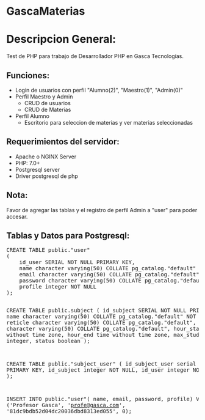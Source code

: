 # GascaMaterias
<h1>Descripcion General:</h1>
<p>Test de PHP para trabajo de Desarrollador PHP en Gasca Tecnologías.</p> 

<h2>Funciones:</h2>
<ul>
    <li>Login de usuarios con perfil "Alumno(2)", "Maestro(1)", "Admin(0)"</li>
    <li>Perfil Maestro y Admin
        <ul>
            <li>CRUD de usuarios</li>
            <li>CRUD de Materias</li>
        </ul>
    </li>
    <li>Perfil Alumno
        <ul>
            <li>Escritorio para seleccion de materias y ver materias seleccionadas</li>
        </ul>
    </li>
</ul>

<h2>Requerimientos del servidor:</h2>
<ul>
    <li>Apache o NGINX Server</li>
    <li>PHP: 7.0+</li>
    <li>Postgresql server</li>
    <li>Driver postgresql de php</li>
</ul>

<h2>Nota:</h2>
<p>Favor de agregar las tablas y el registro de perfil Admin a "user" para poder accesar.</p>

<h2>Tablas y Datos para Postgresql:</h2>
<pre>
CREATE TABLE public."user"
(
    id_user SERIAL NOT NULL PRIMARY KEY,
    name character varying(50) COLLATE pg_catalog."default" NOT NULL,
    email character varying(50) COLLATE pg_catalog."default" NOT NULL,
    password character varying(50) COLLATE pg_catalog."default" NOT NULL,
    profile integer NOT NULL
);

CREATE TABLE public.subject
(
    id_subject SERIAL NOT NULL PRIMARY KEY,
    name character varying(50) COLLATE pg_catalog."default" NOT NULL,
    reticle character varying(50) COLLATE pg_catalog."default",
    teacher_name character varying(50) COLLATE pg_catalog."default",
    hour_start time without time zone,
    hour_end time without time zone,
    max_students integer,
    status boolean
);

CREATE TABLE public."subject_user"
(
    id_subject_user serial NOT NULL PRIMARY KEY,
    id_subject integer NOT NULL,
	id_user integer NOT NULL
);

INSERT INTO public."user"(
	name, email, password, profile)
	VALUES ('Profesor Gasca', 'profe@gasca.com', '81dc9bdb52d04dc20036dbd8313ed055', 0);
</pre>

